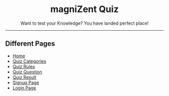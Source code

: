 <h1 align="center">magniZent Quiz</h1>
<p align="center" >Want to test your Knowledge? You have landed perfect place!</p>

---

## Different Pages

- [Home](https://magnizent-quiz.netlify.app/)
- [Quiz Categories](https://magnizent-quiz.netlify.app/#categories-container)
- [Quiz Rules](https://magnizent-quiz.netlify.app/instruction.html)
- [Quiz Question](https://magnizent-quiz.netlify.app/quiz.html)
- [Quiz Result](https://magnizent-quiz.netlify.app/result.html)
- [Signup Page](https://magnizent-quiz.netlify.app/signup.html)
- [Login Page](https://magnizent-quiz.netlify.app/login.html)
